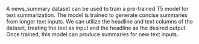 A news_summary dataset can be used to train a pre-trained T5 model for text summarization. The model is trained to generate concise summaries from longer text inputs. We can utilize the headline and text columns of the dataset, treating the text as input and the headline as the desired output. Once trained, this model can produce summaries for new text inputs.
